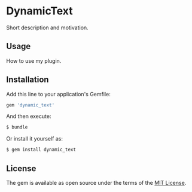 # DynamicText
Short description and motivation.

## Usage
How to use my plugin.

## Installation
Add this line to your application's Gemfile:

```ruby
gem 'dynamic_text'
```

And then execute:
```bash
$ bundle
```

Or install it yourself as:
```bash
$ gem install dynamic_text
```

## License
The gem is available as open source under the terms of the [MIT License](https://opensource.org/licenses/MIT).

